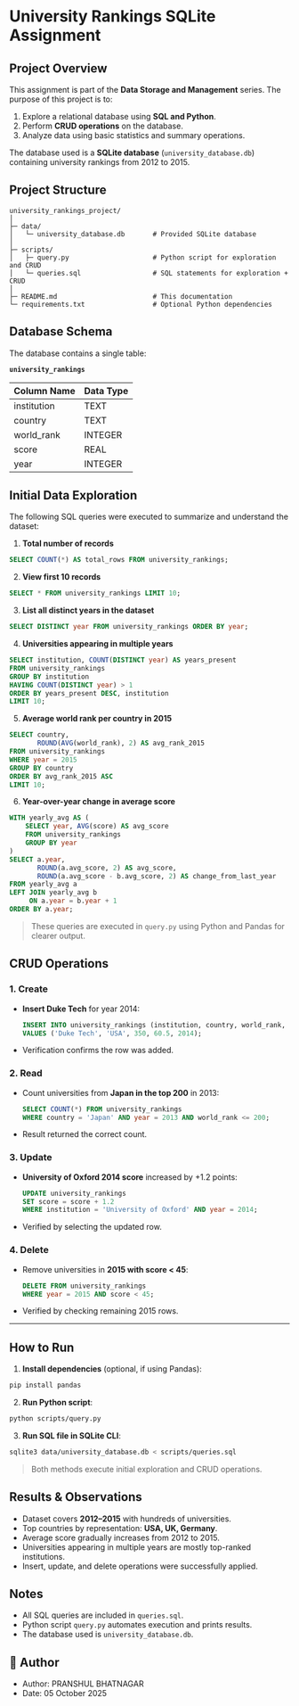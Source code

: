 
# University Rankings SQLite Assignment

## Project Overview

This assignment is part of the **Data Storage and Management** series. The purpose of this project is to:

1. Explore a relational database using **SQL and Python**.
2. Perform **CRUD operations** on the database.
3. Analyze data using basic statistics and summary operations.

The database used is a **SQLite database** (`university_database.db`) containing university rankings from 2012 to 2015.


## Project Structure

```
university_rankings_project/
│
├─ data/
│   └─ university_database.db       # Provided SQLite database
│
├─ scripts/
│   ├─ query.py                     # Python script for exploration and CRUD
│   └─ queries.sql                  # SQL statements for exploration + CRUD
│
├─ README.md                        # This documentation
└─ requirements.txt                 # Optional Python dependencies
```



## Database Schema

The database contains a single table:

**`university_rankings`**

| Column Name | Data Type |
| ----------- | --------- |
| institution | TEXT      |
| country     | TEXT      |
| world_rank  | INTEGER   |
| score       | REAL      |
| year        | INTEGER   |


## Initial Data Exploration

The following SQL queries were executed to summarize and understand the dataset:

1. **Total number of records**

```sql
SELECT COUNT(*) AS total_rows FROM university_rankings;
```

2. **View first 10 records**

```sql
SELECT * FROM university_rankings LIMIT 10;
```

3. **List all distinct years in the dataset**

```sql
SELECT DISTINCT year FROM university_rankings ORDER BY year;
```

4. **Universities appearing in multiple years**

```sql
SELECT institution, COUNT(DISTINCT year) AS years_present
FROM university_rankings
GROUP BY institution
HAVING COUNT(DISTINCT year) > 1
ORDER BY years_present DESC, institution
LIMIT 10;
```

5. **Average world rank per country in 2015**

```sql
SELECT country,
       ROUND(AVG(world_rank), 2) AS avg_rank_2015
FROM university_rankings
WHERE year = 2015
GROUP BY country
ORDER BY avg_rank_2015 ASC
LIMIT 10;
```

6. **Year-over-year change in average score**

```sql
WITH yearly_avg AS (
    SELECT year, AVG(score) AS avg_score
    FROM university_rankings
    GROUP BY year
)
SELECT a.year,
       ROUND(a.avg_score, 2) AS avg_score,
       ROUND(a.avg_score - b.avg_score, 2) AS change_from_last_year
FROM yearly_avg a
LEFT JOIN yearly_avg b
     ON a.year = b.year + 1
ORDER BY a.year;
```


> These queries are executed in `query.py` using Python and Pandas for clearer output.


## CRUD Operations

### 1. **Create**

* **Insert Duke Tech** for year 2014:

  ```sql
  INSERT INTO university_rankings (institution, country, world_rank, score, year)
  VALUES ('Duke Tech', 'USA', 350, 60.5, 2014);
  ```
* Verification confirms the row was added.

### 2. **Read**

* Count universities from **Japan in the top 200** in 2013:

  ```sql
  SELECT COUNT(*) FROM university_rankings
  WHERE country = 'Japan' AND year = 2013 AND world_rank <= 200;
  ```
* Result returned the correct count.

### 3. **Update**

* **University of Oxford 2014 score** increased by +1.2 points:

  ```sql
  UPDATE university_rankings
  SET score = score + 1.2
  WHERE institution = 'University of Oxford' AND year = 2014;
  ```
* Verified by selecting the updated row.

### 4. **Delete**

* Remove universities in **2015 with score < 45**:

  ```sql
  DELETE FROM university_rankings
  WHERE year = 2015 AND score < 45;
  ```
* Verified by checking remaining 2015 rows.

---

## How to Run

1. **Install dependencies** (optional, if using Pandas):

```bash
pip install pandas
```

2. **Run Python script**:

```bash
python scripts/query.py
```

3. **Run SQL file in SQLite CLI**:

```bash
sqlite3 data/university_database.db < scripts/queries.sql
```

> Both methods execute initial exploration and CRUD operations.


## Results & Observations

* Dataset covers **2012–2015** with hundreds of universities.
* Top countries by representation: **USA, UK, Germany**.
* Average score gradually increases from 2012 to 2015.
* Universities appearing in multiple years are mostly top-ranked institutions.
* Insert, update, and delete operations were successfully applied.


## Notes

* All SQL queries are included in `queries.sql`.
* Python script `query.py` automates execution and prints results.
* The database used is `university_database.db`.




## 📜 Author

- Author: PRANSHUL BHATNAGAR  
- Date: 05 October 2025  
